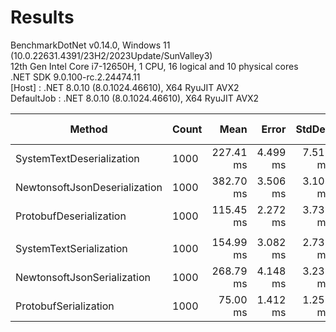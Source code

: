 ﻿# Results

BenchmarkDotNet v0.14.0, Windows 11 (10.0.22631.4391/23H2/2023Update/SunValley3)\
12th Gen Intel Core i7-12650H, 1 CPU, 16 logical and 10 physical cores\
.NET SDK 9.0.100-rc.2.24474.11\
  [Host]     : .NET 8.0.10 (8.0.1024.46610), X64 RyuJIT AVX2\
  DefaultJob : .NET 8.0.10 (8.0.1024.46610), X64 RyuJIT AVX2


| Method                        | Count | Mean      | Error    | StdDev   | Ratio | RatioSD | Allocated | Alloc Ratio |
|------------------------------ |------ |----------:|---------:|---------:|------:|--------:|----------:|------------:|
| SystemTextDeserialization     | 1000  | 227.41 ms | 4.499 ms | 7.517 ms |  1.00 |    0.05 | 303.55 MB |        1.00 |
| NewtonsoftJsonDeserialization | 1000  | 382.70 ms | 3.506 ms | 3.108 ms |  1.68 |    0.06 | 168.46 MB |        0.55 |
| ProtobufDeserialization       | 1000  | 115.45 ms | 2.272 ms | 3.733 ms |  0.51 |    0.02 | 144.14 MB |        0.47 |
|                               |       |           |          |          |       |         |           |             |
| SystemTextSerialization       | 1000  | 154.99 ms | 3.082 ms | 2.732 ms |  1.00 |    0.02 | 303.99 MB |        1.00 |
| NewtonsoftJsonSerialization   | 1000  | 268.79 ms | 4.148 ms | 3.238 ms |  1.73 |    0.04 |  635.9 MB |        2.09 |
| ProtobufSerialization         | 1000  |  75.00 ms | 1.412 ms | 1.251 ms |  0.48 |    0.01 | 231.77 MB |        0.76 |